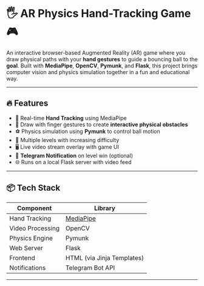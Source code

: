 # 🖐️ AR Physics Hand-Tracking Game 🎮

An interactive browser-based Augmented Reality (AR) game where you draw physical paths with your **hand gestures** to guide a bouncing ball to the **goal**. Built with **MediaPipe**, **OpenCV**, **Pymunk**, and **Flask**, this project brings computer vision and physics simulation together in a fun and educational way.

---

## 🔥 Features

- 👋 Real-time **Hand Tracking** using MediaPipe
- 🎯 Draw with finger gestures to create **interactive physical obstacles**
- ⚽ Physics simulation using **Pymunk** to control ball motion
- 🧠 Multiple levels with increasing difficulty
- 🖥️ Live video stream overlay with game UI
- 📱 **Telegram Notification** on level win (optional)
- 🌐 Runs on a local Flask server with video feed

---

## 📦 Tech Stack

| Component | Library |
|----------|---------|
| Hand Tracking | [MediaPipe](https://google.github.io/mediapipe/) |
| Video Processing | OpenCV |
| Physics Engine | Pymunk |
| Web Server | Flask |
| Frontend | HTML (via Jinja Templates) |
| Notifications | Telegram Bot API |

---

